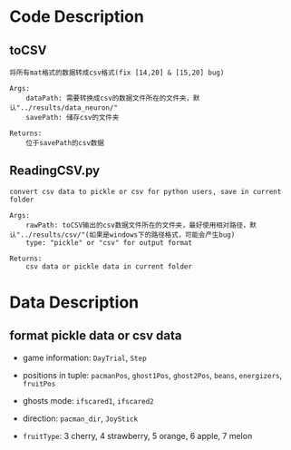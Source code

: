 # Code Description
## toCSV
    将所有mat格式的数据转成csv格式(fix [14,20] & [15,20] bug)

    Args:
        dataPath: 需要转换成csv的数据文件所在的文件夹，默认"../results/data_neuron/"
        savePath: 储存csv的文件夹

    Returns:
        位于savePath的csv数据

## ReadingCSV.py
    convert csv data to pickle or csv for python users, save in current folder

    Args:
        rawPath: toCSV输出的csv数据文件所在的文件夹，最好使用相对路径，默认"../results/csv/"(如果是windows下的路径格式，可能会产生bug)
        type: "pickle" or "csv" for output format

    Returns:
        csv data or pickle data in current folder

# Data Description

## format pickle data or csv data
- game information: `DayTrial`, `Step`

- positions in tuple: `pacmanPos`, `ghost1Pos`, `ghost2Pos`, `beans`, `energizers`, `fruitPos`
 
-  ghosts mode: `ifscared1`, `ifscared2`

- direction: `pacman_dir`, `JoyStick`
- `fruitType`:  3 cherry, 4 strawberry, 5 orange, 6 apple, 7 melon


